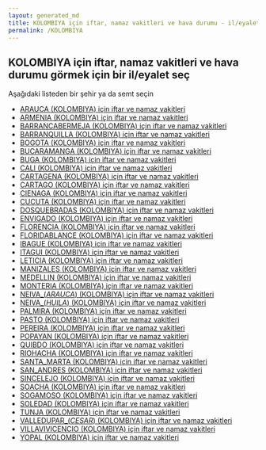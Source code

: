 ```yaml
---
layout: generated_md
title: KOLOMBIYA için iftar, namaz vakitleri ve hava durumu - il/eyalet seç
permalink: /KOLOMBIYA
---
```


## KOLOMBIYA için iftar, namaz vakitleri ve hava durumu  görmek için bir il/eyalet seç

Aşağıdaki listeden bir şehir ya da semt seçin


* [ARAUCA (KOLOMBIYA) için iftar ve namaz vakitleri](/KOLOMBIYA/ARAUCA)
* [ARMENIA (KOLOMBIYA) için iftar ve namaz vakitleri](/KOLOMBIYA/ARMENIA)
* [BARRANCABERMEJA (KOLOMBIYA) için iftar ve namaz vakitleri](/KOLOMBIYA/BARRANCABERMEJA)
* [BARRANQUILLA (KOLOMBIYA) için iftar ve namaz vakitleri](/KOLOMBIYA/BARRANQUILLA)
* [BOGOTA (KOLOMBIYA) için iftar ve namaz vakitleri](/KOLOMBIYA/BOGOTA)
* [BUCARAMANGA (KOLOMBIYA) için iftar ve namaz vakitleri](/KOLOMBIYA/BUCARAMANGA)
* [BUGA (KOLOMBIYA) için iftar ve namaz vakitleri](/KOLOMBIYA/BUGA)
* [CALI (KOLOMBIYA) için iftar ve namaz vakitleri](/KOLOMBIYA/CALI)
* [CARTAGENA (KOLOMBIYA) için iftar ve namaz vakitleri](/KOLOMBIYA/CARTAGENA)
* [CARTAGO (KOLOMBIYA) için iftar ve namaz vakitleri](/KOLOMBIYA/CARTAGO)
* [CIENAGA (KOLOMBIYA) için iftar ve namaz vakitleri](/KOLOMBIYA/CIENAGA)
* [CUCUTA (KOLOMBIYA) için iftar ve namaz vakitleri](/KOLOMBIYA/CUCUTA)
* [DOSQUEBRADAS (KOLOMBIYA) için iftar ve namaz vakitleri](/KOLOMBIYA/DOSQUEBRADAS)
* [ENVIGADO (KOLOMBIYA) için iftar ve namaz vakitleri](/KOLOMBIYA/ENVIGADO)
* [FLORENCIA (KOLOMBIYA) için iftar ve namaz vakitleri](/KOLOMBIYA/FLORENCIA)
* [FLORIDABLANCE (KOLOMBIYA) için iftar ve namaz vakitleri](/KOLOMBIYA/FLORIDABLANCE)
* [IBAGUE (KOLOMBIYA) için iftar ve namaz vakitleri](/KOLOMBIYA/IBAGUE)
* [ITAGUI (KOLOMBIYA) için iftar ve namaz vakitleri](/KOLOMBIYA/ITAGUI)
* [LETICIA (KOLOMBIYA) için iftar ve namaz vakitleri](/KOLOMBIYA/LETICIA)
* [MANIZALES (KOLOMBIYA) için iftar ve namaz vakitleri](/KOLOMBIYA/MANIZALES)
* [MEDELLIN (KOLOMBIYA) için iftar ve namaz vakitleri](/KOLOMBIYA/MEDELLIN)
* [MONTERIA (KOLOMBIYA) için iftar ve namaz vakitleri](/KOLOMBIYA/MONTERIA)
* [NEIVA_(_ARAUCA_) (KOLOMBIYA) için iftar ve namaz vakitleri](/KOLOMBIYA/NEIVA_(_ARAUCA_))
* [NEIVA_(_HUILA_) (KOLOMBIYA) için iftar ve namaz vakitleri](/KOLOMBIYA/NEIVA_(_HUILA_))
* [PALMIRA (KOLOMBIYA) için iftar ve namaz vakitleri](/KOLOMBIYA/PALMIRA)
* [PASTO (KOLOMBIYA) için iftar ve namaz vakitleri](/KOLOMBIYA/PASTO)
* [PEREIRA (KOLOMBIYA) için iftar ve namaz vakitleri](/KOLOMBIYA/PEREIRA)
* [POPAYAN (KOLOMBIYA) için iftar ve namaz vakitleri](/KOLOMBIYA/POPAYAN)
* [QUIBDO (KOLOMBIYA) için iftar ve namaz vakitleri](/KOLOMBIYA/QUIBDO)
* [RIOHACHA (KOLOMBIYA) için iftar ve namaz vakitleri](/KOLOMBIYA/RIOHACHA)
* [SANTA_MARTA (KOLOMBIYA) için iftar ve namaz vakitleri](/KOLOMBIYA/SANTA_MARTA)
* [SAN_ANDRES (KOLOMBIYA) için iftar ve namaz vakitleri](/KOLOMBIYA/SAN_ANDRES)
* [SINCELEJO (KOLOMBIYA) için iftar ve namaz vakitleri](/KOLOMBIYA/SINCELEJO)
* [SOACHA (KOLOMBIYA) için iftar ve namaz vakitleri](/KOLOMBIYA/SOACHA)
* [SOGAMOSO (KOLOMBIYA) için iftar ve namaz vakitleri](/KOLOMBIYA/SOGAMOSO)
* [SOLEDAD (KOLOMBIYA) için iftar ve namaz vakitleri](/KOLOMBIYA/SOLEDAD)
* [TUNJA (KOLOMBIYA) için iftar ve namaz vakitleri](/KOLOMBIYA/TUNJA)
* [VALLEDUPAR_(_CESAR_) (KOLOMBIYA) için iftar ve namaz vakitleri](/KOLOMBIYA/VALLEDUPAR_(_CESAR_))
* [VILLAVIVICENCIO (KOLOMBIYA) için iftar ve namaz vakitleri](/KOLOMBIYA/VILLAVIVICENCIO)
* [YOPAL (KOLOMBIYA) için iftar ve namaz vakitleri](/KOLOMBIYA/YOPAL)